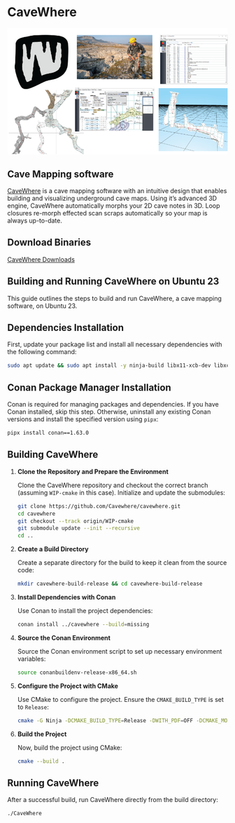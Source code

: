 # CaveWhere

![CaveWhere Logo](/cavewhereLib/icons/githubPage.png)

## Cave Mapping software

[CaveWhere](https://cavewhere.com) is a cave mapping software with an intuitive design that enables building and visualizing underground cave maps.
Using it’s advanced 3D engine, CaveWhere automatically morphs your 2D cave notes in 3D.
Loop closures re-morph effected scan scraps automatically so your map is always up-to-date.

## Download Binaries

[CaveWhere Downloads](https://cavewhere.com/downloads/)


## Building and Running CaveWhere on Ubuntu 23

This guide outlines the steps to build and run CaveWhere, a cave mapping software, on Ubuntu 23.

## Dependencies Installation

First, update your package list and install all necessary dependencies with the following command:

```bash
sudo apt update && sudo apt install -y ninja-build libx11-xcb-dev libxcb-icccm4 libxcb-image0 libxcb-keysyms1 libxcb-render-util0 qt5-default qtdeclarative5-dev libqt5svg5-dev libgtk2.0-dev libxmu-dev libfontenc-dev libxaw7-dev libxkbfile-dev libxmuu-dev libxpm-dev libxres-dev libxss-dev libxtst-dev libxv-dev libxxf86vm-dev libwebkit2gtk-4.0-dev qml-module-qtquick-controls qml-module-qtquick-dialogs qml-module-qtquick-window2 qml-module-qt-labs-settings qml-module-qtquick-controls2 survex
```

## Conan Package Manager Installation

Conan is required for managing packages and dependencies. If you have Conan installed, skip this step. Otherwise, uninstall any existing Conan versions and install the specified version using `pipx`:

```bash
pipx install conan==1.63.0
```

## Building CaveWhere

1. **Clone the Repository and Prepare the Environment**

   Clone the CaveWhere repository and checkout the correct branch (assuming `WIP-cmake` in this case). Initialize and update the submodules:

   ```bash
   git clone https://github.com/Cavewhere/cavewhere.git
   cd cavewhere
   git checkout --track origin/WIP-cmake
   git submodule update --init --recursive
   cd ..
   ```

2. **Create a Build Directory**

   Create a separate directory for the build to keep it clean from the source code:

   ```bash
   mkdir cavewhere-build-release && cd cavewhere-build-release
   ```

3. **Install Dependencies with Conan**

   Use Conan to install the project dependencies:

   ```bash
   conan install ../cavewhere --build=missing
   ```

4. **Source the Conan Environment**

   Source the Conan environment script to set up necessary environment variables:

   ```bash
   source conanbuildenv-release-x86_64.sh
   ```

5. **Configure the Project with CMake**

   Use CMake to configure the project. Ensure the `CMAKE_BUILD_TYPE` is set to `Release`:

   ```bash
   cmake -G Ninja -DCMAKE_BUILD_TYPE=Release -DWITH_PDF=OFF -DCMAKE_MODULE_PATH=`pwd` ../cavewhere
   ```

6. **Build the Project**

   Now, build the project using CMake:

   ```bash
   cmake --build .
   ```

## Running CaveWhere

After a successful build, run CaveWhere directly from the build directory:

```bash
./CaveWhere
```



